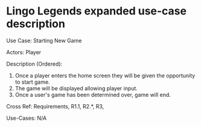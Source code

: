 # Lingo Legends expanded use-case description

Use Case: Starting New Game

Actors: Player

Description (Ordered): 
1. Once a player enters the home screen they will be given the opportunity to start game. 
2. The game will be displayed allowing player input. 
3. Once a user's game has been determined over, game will end.

Cross Ref: Requirements, R1.1, R2.*, R3, 

Use-Cases: N/A